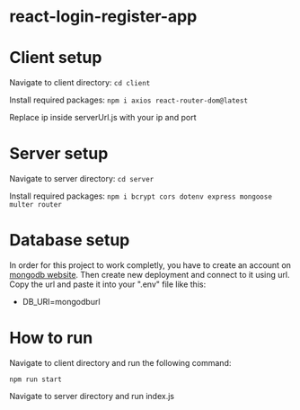 # react-login-register-app

# Client setup

Navigate to client directory: 
`cd client`

Install required packages:
`npm i axios react-router-dom@latest`

Replace ip inside serverUrl.js with your ip and port

# Server setup

Navigate to server directory:
`cd server`

Install required packages:
`npm i bcrypt cors dotenv express mongoose multer router`

# Database setup
In order for this project to work completly, you have to create an account on [mongodb website](https://www.mongodb.com/). Then create new deployment and connect to it using url.
Copy the url and paste it into your ".env" file like this:
- DB_URI=mongodburl

# How to run

Navigate to client directory and run the following command:

`npm run start`

Navigate to server directory and run index.js


